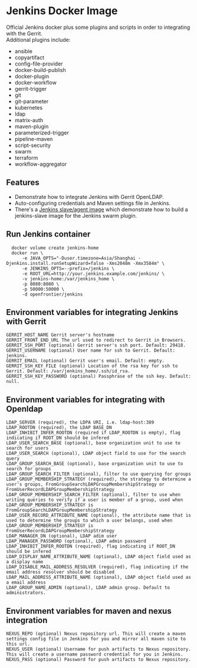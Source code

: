 # Jenkins Docker Image

Official Jenkins docker plus some plugins and scripts in order to integrating with the Gerrit.  
Additional plugins include:

* ansible
* copyartifact
* config-file-provider
* docker-build-publish
* docker-plugin
* docker-workflow
* gerrit-trigger
* git
* git-parameter
* kubernetes
* ldap
* matrix-auth
* maven-plugin
* parameterized-trigger
* pipeline-maven
* script-security
* swarm
* terraform
* workflow-aggregator

## Features

* Demonstrate how to integrate Jenkins with Gerrit OpenLDAP.
* Auto-configuring credentials and Maven settings file in Jenkins.
* There's a [Jenkins slave/agent image](https://hub.docker.com/r/openfrontier/jenkins-swarm-slave/) which demonstrate how to build a jenkins-slave image for the Jenkins swarm plugin.

## Run Jenkins container

  ```shell
    docker volume create jenkins-home
    docker run \
        -e JAVA_OPTS="-Duser.timezone=Asia/Shanghai -Djenkins.install.runSetupWizard=false -Xms2048m -Xmx3584m" \
        -e JENKINS_OPTS=--prefix=/jenkins \
        -e ROOT_URL=http://your.jenkins.example.com/jenkins/ \
        -v jenkins-home:/var/jenkins_home \
        -p 8080:8080 \
        -p 50000:50000 \
        -d openfrontier/jenkins
  ```

## Environment variables for integrating Jenkins with Gerrit

    GERRIT_HOST_NAME Gerrit server's hostname
    GERRIT_FRONT_END_URL The url used to redirect to Gerrit in Browsers.
    GERRIT_SSH_PORT (optional) Gerrit server's ssh port. Default: 29418.
    GERRIT_USERNAME (optional) User name for ssh to Gerrit. Default: jenkins.
    GERRIT_EMAIL (optional) Gerrit user's email. Default: empty.
    GERRIT_SSH_KEY_FILE (optional) Location of the rsa key for ssh to Gerrit. Default: /var/jenkins_home/.ssh/id_rsa.
    GERRIT_SSH_KEY_PASSWORD (optional) Passphrase of the ssh key. Default: null.

## Environment variables for integrating with Openldap

    LDAP_SERVER (required), the LDPA URI, i.e. ldap-host:389
    LDAP_ROOTDN (required), the LDAP BASE_DN
    LDAP_INHIBIT_INFER_ROOTDN (required if LDAP_ROOTDN is empty), flag indicating if ROOT_DN should be infered
    LDAP_USER_SEARCH_BASE (optional), base organization unit to use to search for users
    LDAP_USER_SEARCH (optional), LDAP object field to use for the search query
    LDAP_GROUP_SEARCH_BASE (optional), base organization unit to use to search for groups
    LDAP_GROUP_SEARCH_FILTER (optional), filter to use querying for groups
    LDAP_GROUP_MEMBERSHIP_STRATEGY (required), the strategy to determine a user's groups, FromGroupSearchLDAPGroupMembershipStrategy or FromUserRecordLDAPGroupMembershipStrategy
    LDAP_GROUP_MEMBERSHIP_SEARCH_FILTER (optional), filter to use when writing queries to verify if a user is member of a group, used when LDAP_GROUP_MEMBERSHIP_STRATEGY is FromGroupSearchLDAPGroupMembershipStrategy
    LDAP_USER_RECORD_ATTRIBUTE_NAME (optional), the attribute name that is used to determine the groups to which a user belongs, used when LDAP_GROUP_MEMBERSHIP_STRATEGY is FromUserRecordLDAPGroupMembershipStrategy
    LDAP_MANAGER_DN (optional), LDAP adim user
    LDAP_MANAGER_PASSWORD (optional), LDAP admin password
    LDAP_INHIBIT_INFER_ROOTDN (required), flag indicating if ROOT_DN should be infered
    LDAP_DISPLAY_NAME_ATTRIBUTE_NAME (optional), LDAP object field used as a display name
    LDAP_DISABLE_MAIL_ADDRESS_RESOLVER (required), flag indicating if the email address resolver should be disabled
    LDAP_MAIL_ADDRESS_ATTRIBUTE_NAME (optional), LDAP object field used as a email address
    LDAP_GROUP_NAME_ADMIN (optional), LDAP admin group. Default to administrators.

## Environment variables for maven and nexus integration

    NEXUS_REPO (optional) Nexus repository url. This will create a maven settings config file in Jenkins for you and mirror all maven site to this url.
    NEXUS_USER (optional) Username for push artifacts to Nexus repository. This will create a username password credential for you in Jenkins.
    NEXUS_PASS (optional) Password for push artifacts to Nexus repository.
